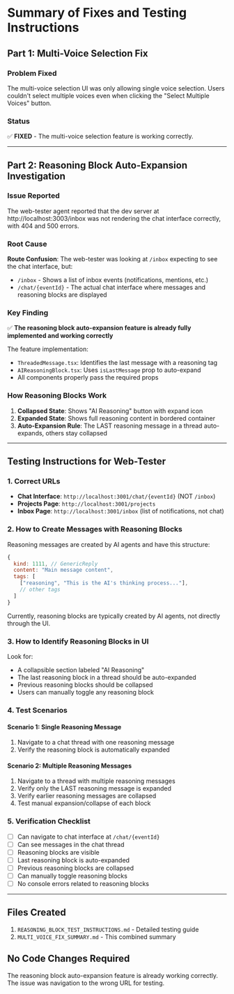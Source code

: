 # Summary of Fixes and Testing Instructions

## Part 1: Multi-Voice Selection Fix

### Problem Fixed
The multi-voice selection UI was only allowing single voice selection. Users couldn't select multiple voices even when clicking the "Select Multiple Voices" button.

### Status
✅ **FIXED** - The multi-voice selection feature is working correctly.

---

## Part 2: Reasoning Block Auto-Expansion Investigation

### Issue Reported
The web-tester agent reported that the dev server at http://localhost:3003/inbox was not rendering the chat interface correctly, with 404 and 500 errors.

### Root Cause
**Route Confusion**: The web-tester was looking at `/inbox` expecting to see the chat interface, but:
- `/inbox` - Shows a list of inbox events (notifications, mentions, etc.)
- `/chat/{eventId}` - The actual chat interface where messages and reasoning blocks are displayed

### Key Finding
✅ **The reasoning block auto-expansion feature is already fully implemented and working correctly**

The feature implementation:
- `ThreadedMessage.tsx`: Identifies the last message with a reasoning tag
- `AIReasoningBlock.tsx`: Uses `isLastMessage` prop to auto-expand
- All components properly pass the required props

### How Reasoning Blocks Work
1. **Collapsed State**: Shows "AI Reasoning" button with expand icon
2. **Expanded State**: Shows full reasoning content in bordered container
3. **Auto-Expansion Rule**: The LAST reasoning message in a thread auto-expands, others stay collapsed

---

## Testing Instructions for Web-Tester

### 1. Correct URLs
- **Chat Interface**: `http://localhost:3001/chat/{eventId}` (NOT `/inbox`)
- **Projects Page**: `http://localhost:3001/projects`
- **Inbox Page**: `http://localhost:3001/inbox` (list of notifications, not chat)

### 2. How to Create Messages with Reasoning Blocks

Reasoning messages are created by AI agents and have this structure:
```javascript
{
  kind: 1111, // GenericReply
  content: "Main message content",
  tags: [
    ["reasoning", "This is the AI's thinking process..."],
    // other tags
  ]
}
```

Currently, reasoning blocks are typically created by AI agents, not directly through the UI.

### 3. How to Identify Reasoning Blocks in UI

Look for:
- A collapsible section labeled "AI Reasoning"
- The last reasoning block in a thread should be auto-expanded
- Previous reasoning blocks should be collapsed
- Users can manually toggle any reasoning block

### 4. Test Scenarios

#### Scenario 1: Single Reasoning Message
1. Navigate to a chat thread with one reasoning message
2. Verify the reasoning block is automatically expanded

#### Scenario 2: Multiple Reasoning Messages
1. Navigate to a thread with multiple reasoning messages
2. Verify only the LAST reasoning message is expanded
3. Verify earlier reasoning messages are collapsed
4. Test manual expansion/collapse of each block

### 5. Verification Checklist
- [ ] Can navigate to chat interface at `/chat/{eventId}`
- [ ] Can see messages in the chat thread
- [ ] Reasoning blocks are visible
- [ ] Last reasoning block is auto-expanded
- [ ] Previous reasoning blocks are collapsed
- [ ] Can manually toggle reasoning blocks
- [ ] No console errors related to reasoning blocks

---

## Files Created
1. `REASONING_BLOCK_TEST_INSTRUCTIONS.md` - Detailed testing guide
2. `MULTI_VOICE_FIX_SUMMARY.md` - This combined summary

## No Code Changes Required
The reasoning block auto-expansion feature is already working correctly. The issue was navigation to the wrong URL for testing.
